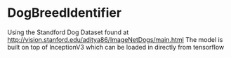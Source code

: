 # DogBreedIdentifier
Using the Standford Dog Dataset found at http://vision.stanford.edu/aditya86/ImageNetDogs/main.html 
The model is built on top of InceptionV3 which can be loaded in directly from tensorflow
